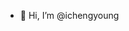 - 👋 Hi, I’m @ichengyoung


<!---
ichengyoung/ichengyoung is a ✨ special ✨ repository because its `README.md` (this file) appears on your GitHub profile.
You can click the Preview link to take a look at your changes.
--->
